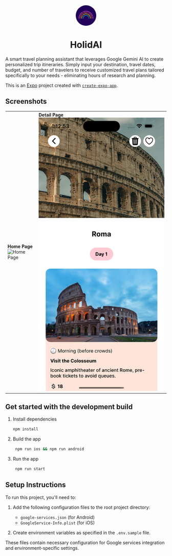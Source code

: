 <div align="center">
        <img src="ui/assets/images/icon.png" width="64" height="64" alt="HolidAI Icon" style="border-radius: 50%;">
    <h1>
            HolidAI
    </h1>
</div>

A smart travel planning assistant that leverages Google Gemini AI to create personalized trip itineraries. Simply input your destination, travel dates, budget, and number of travelers to receive customized travel plans tailored specifically to your needs - eliminating hours of research and planning.

This is an [Expo](https://expo.dev) project created with [`create-expo-app`](https://www.npmjs.com/package/create-expo-app).

## Screenshots

<table>
   <tr>
      <td><strong>Home Page</strong><br><img src="wiki/images/home_page.png" alt="Home Page"></td>
      <td><strong>Detail Page</strong><br><img src="wiki/images/trip_detail_page.png" alt="Trip Detail Page"></td>
   </tr>
</table>

## Get started with the development build

1. Install dependencies

   ```bash
   npm install
   ```

2. Build the app

   ```bash
    npm run ios && npm run android
   ```

3. Run the app

   ```bash
    npm run start
   ```

## Setup Instructions

To run this project, you'll need to:

1. Add the following configuration files to the root project directory:

   - `google-services.json` (for Android)
   - `GoogleService-Info.plist` (for iOS)

2. Create environment variables as specified in the `.env.sample` file.

These files contain necessary configuration for Google services integration and environment-specific settings.
